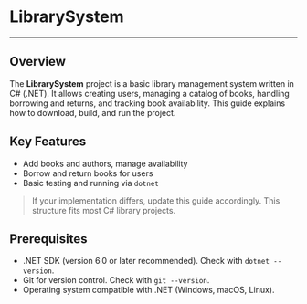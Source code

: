 # LibrarySystem

---

## Overview

The **LibrarySystem** project is a basic library management system written in C# (.NET). It allows creating users, managing a catalog of books, handling borrowing and returns, and tracking book availability. This guide explains how to download, build, and run the project.

## Key Features

- Add books and authors, manage availability
- Borrow and return books for users
- Basic testing and running via `dotnet`

> If your implementation differs, update this guide accordingly. This structure fits most C# library projects.

## Prerequisites

- .NET SDK (version 6.0 or later recommended). Check with `dotnet --version`.
- Git for version control. Check with `git --version`.
- Operating system compatible with .NET (Windows, macOS, Linux).

